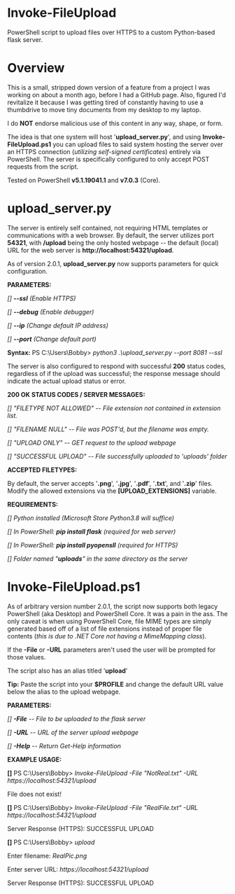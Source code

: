 # Invoke-FileUpload
PowerShell script to upload files over HTTPS to a custom Python-based flask server.

# Overview
This is a small, stripped down version of a feature from a project I was working 
on about a month ago, before I had a GitHub page.  Also, figured I'd revitalize it
because I was getting tired of constantly having to use a thumbdrive to move tiny
documents from my desktop to my laptop.

I do **NOT** endorse malicious use of this content in any way, shape, or form.

The idea is that one system will host '**upload_server.py**', and using **Invoke-FileUpload.ps1** you
can upload files to said system hosting the server over an HTTPS connection (*utilizing self-signed
certificates*) entirely via PowerShell.  The server is specifically configured to only accept POST
requests from the script.

Tested on PowerShell **v5.1.19041.1** and **v7.0.3** (Core).

# upload_server.py
The server is entirely self contained, not requiring HTML templates or communications with a web
browser.  By default, the server utilizes port **54321**, with **/upload** being the only hosted
webpage -- the default (local) URL for the web server is **http://localhost:54321/upload**.

As of version 2.0.1, **upload_server.py** now supports parameters for quick configuration.

**PARAMETERS:**

 *[] **--ssl**  (Enable HTTPS)*
 
 *[] **--debug**  (Enable debugger)*
 
 *[] **--ip**  (Change default IP address)*
 
 *[] **--port**  (Change default port)*
 
**Syntax:** PS C:\Users\Bobby> *python3 .\upload_server.py --port 8081 --ssl* 

The server is also configured to respond with successful **200** status codes, regardless of if the upload
was successful; the response message should indicate the actual upload status or error.

**200 OK STATUS CODES / SERVER MESSAGES:**

 *[] "FILETYPE NOT ALLOWED"  --  File extension not contained in extension list.*
 
 *[] "FILENAME NULL"  -- File was POST'd, but the filename was empty.*
 
 *[] "UPLOAD ONLY"  --  GET request to the upload webpage*
 
 *[] "SUCCESSFUL UPLOAD" --  File successfully uploaded to 'uploads' folder*

**ACCEPTED FILETYPES:**

By default, the server accepts '**.png**', '**.jpg**', '**.pdf**', '**.txt**', and '**.zip**' files.
Modify the allowed extensions via the **[UPLOAD_EXTENSIONS]** variable.

**REQUIREMENTS:**

  *[] Python installed (Microsoft Store Python3.8 will suffice)*
  
  *[] In PowerShell: **pip install flask** (required for web server)*
  
  *[] In PowerShell: **pip install pyopensll** (required for HTTPS)*
  
  *[] Folder named "**uploads**" in the same directory as the server*

# Invoke-FileUpload.ps1
As of arbitrary version number 2.0.1, the script now supports both legacy PowerShell (aka Desktop)
and PowerShell Core.  It was a pain in the ass.  The only caveat is when using PowerShell Core,
file MIME types are simply generated based off of a list of file extensions instead of proper file contents
(*this is due to .NET Core not having a MimeMapping class*).

If the **-File** or **-URL** parameters aren't used the user will be prompted for those values.

The script also has an alias titled '**upload**'

**Tip:**  Paste the script into your **$PROFILE** and change the default URL value below the alias to the upload webpage.

**PARAMETERS:**

  *[] **-File**    --  File to be uploaded to the flask server*

  *[] **-URL**     --  URL of the server upload webpage*
  
  *[] **-Help**    --  Return Get-Help information*
  
**EXAMPLE USAGE:**

**[]** PS C:\Users\Bobby> *Invoke-FileUpload -File "NotReal.txt" -URL https://localhost:54321/upload*

File does not exist!

**[]** PS C:\Users\Bobby> *Invoke-FileUpload -File "RealFile.txt" -URL https://localhost:54321/upload*

Server Response (HTTPS): SUCCESSFUL UPLOAD

**[]** PS C:\Users\Bobby> *upload*

Enter filename: *RealPic.png*

Enter server URL: *https://localhost:54321/upload*

Server Response (HTTPS): SUCCESSFUL UPLOAD
